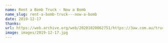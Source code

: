 ```yaml
---
name: Rent a Bomb Truck - Now a Bomb
name_slug: rent-a-bomb-truck---now-a-bomb
date: 2019-12-17
thanks:
url: https://web.archive.org/web/20201020062751/https://3aw.com.au/truck-strikes-montague-street-bridge-again/
image: images/2019-12-17.jpg
---
```

